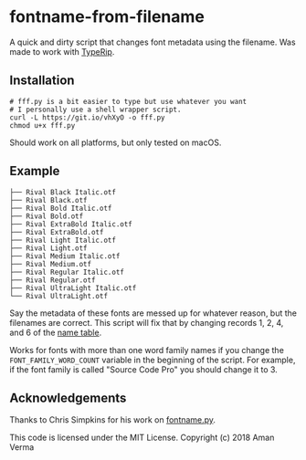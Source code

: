 # fontname-from-filename

A quick and dirty script that changes font metadata using the filename.
Was made to work with [TypeRip](https://github.com/CodeZombie/TypeRip).

## Installation

```
# fff.py is a bit easier to type but use whatever you want
# I personally use a shell wrapper script.
curl -L https://git.io/vhXyO -o fff.py
chmod u+x fff.py
```

Should work on all platforms, but only tested on macOS.

## Example

```
├── Rival Black Italic.otf
├── Rival Black.otf
├── Rival Bold Italic.otf
├── Rival Bold.otf
├── Rival ExtraBold Italic.otf
├── Rival ExtraBold.otf
├── Rival Light Italic.otf
├── Rival Light.otf
├── Rival Medium Italic.otf
├── Rival Medium.otf
├── Rival Regular Italic.otf
├── Rival Regular.otf
├── Rival UltraLight Italic.otf
└── Rival UltraLight.otf
```

Say the metadata of these fonts are messed up for whatever reason, but the filenames are
correct. This script will fix that by changing records 1, 2, 4, and 6 of the [name table][1].

Works for fonts with more than one word family names if you change the `FONT_FAMILY_WORD_COUNT`
variable in the beginning of the script.
For example, if the font family is called "Source Code Pro" you should change
it to 3.

[1]: https://docs.microsoft.com/en-us/typography/opentype/spec/name

## Acknowledgements

Thanks to Chris Simpkins for his work on [fontname.py](https://github.com/chrissimpkins/fontname.py).

This code is licensed under the MIT License. Copyright (c) 2018 Aman Verma
